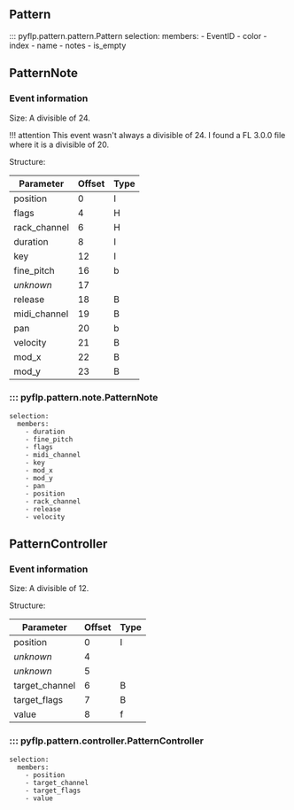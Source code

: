 ## Pattern

::: pyflp.pattern.pattern.Pattern
    selection:
      members:
        - EventID
        - color
        - index
        - name
        - notes
        - is_empty

## PatternNote

### Event information

Size: A divisible of 24.

!!! attention
    This event wasn't always a divisible of 24.
    I found a FL 3.0.0 file where it is a divisible of 20.

Structure:

| Parameter    | Offset | Type |
| ------------ | ------ | ---- |
| position     | 0      | I    |
| flags        | 4      | H    |
| rack_channel | 6      | H    |
| duration     | 8      | I    |
| key          | 12     | I    |
| fine_pitch   | 16     | b    |
| *unknown*    | 17     |      |
| release      | 18     | B    |
| midi_channel | 19     | B    |
| pan          | 20     | b    |
| velocity     | 21     | B    |
| mod_x        | 22     | B    |
| mod_y        | 23     | B    |

### ::: pyflp.pattern.note.PatternNote
    selection:
      members:
        - duration
        - fine_pitch
        - flags
        - midi_channel
        - key
        - mod_x
        - mod_y
        - pan
        - position
        - rack_channel
        - release
        - velocity

## PatternController

### Event information

Size: A divisible of 12.

Structure:

| Parameter      | Offset | Type |
| -------------- | ------ | ---- |
| position       | 0      | I    |
| *unknown*      | 4      |      |
| *unknown*      | 5      |      |
| target_channel | 6      | B    |
| target_flags   | 7      | B    |
| value          | 8      | f    |

### ::: pyflp.pattern.controller.PatternController
    selection:
      members:
        - position
        - target_channel
        - target_flags
        - value
